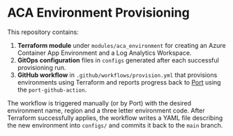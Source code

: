 # ACA Environment Provisioning

This repository contains:

1. **Terraform module** under `modules/aca_environment` for creating an Azure Container App Environment and a Log Analytics Workspace.
2. **GitOps configuration** files in `configs` generated after each successful provisioning run.
3. **GitHub workflow** in `.github/workflows/provision.yml` that provisions environments using Terraform and reports progress back to [Port](https://docs.port.io) using the `port-github-action`.

The workflow is triggered manually (or by Port) with the desired environment name, region and a three letter environment code.  After Terraform successfully applies, the workflow writes a YAML file describing the new environment into `configs/` and commits it back to the `main` branch.
